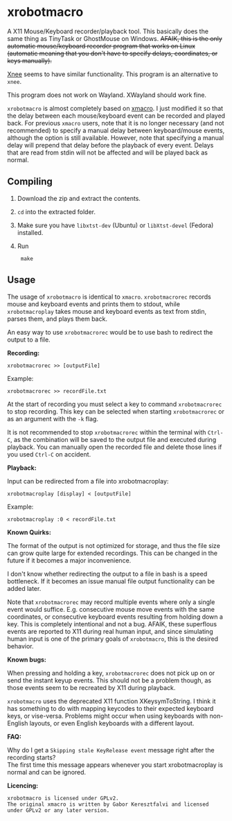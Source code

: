 # xrobotmacro
A X11 Mouse/Keyboard recorder/playback tool. This basically does the same thing as TinyTask or GhostMouse on Windows. ~~AFAIK, this is the only automatic mouse/keyboard recorder program that works on Linux (automatic meaning that you don't have to specify delays, coordinates, or keys manually).~~ 

[Xnee](https://directory.fsf.org/wiki/Xnee) seems to have similar functionality. This program is an alternative to `xnee`.

This program does not work on Wayland. XWayland should work fine.

`xrobotmacro` is almost completely based on [xmacro](http://xmacro.sourceforge.net/). I just modified it so that the delay between each mouse/keyboard event can be recorded and played back. For previous `xmacro` users, note that it is no longer necessary (and not recommended) to specify a manual delay between keyboard/mouse events, although the option is still available. However, note that specifying a manual delay will prepend that delay before the playback of every event. Delays that are read from stdin will not be affected and will be played back as normal.

Compiling
---------
1. Download the zip and extract the contents.  

2. `cd` into the extracted folder.  
3. Make sure you have `libxtst-dev` (Ubuntu) or `libXtst-devel` (Fedora) installed.
4. Run  
		
		make
		

Usage
-----
The usage of `xrobotmacro` is identical to `xmacro`. `xrobotmacrorec` records mouse and keyboard events and prints them to stdout, while `xrobotmacroplay` takes mouse and keyboard events as text from stdin, parses them, and plays them back.

An easy way to use `xrobotmacrorec` would be to use bash to redirect the output to a file.

__Recording:__

	xrobotmacrorec >> [outputFile]
	
Example:
	
	xrobotmacrorec >> recordFile.txt
	
At the start of recording you must select a key to command `xrobotmacrorec` to stop recording. This key can be selected when starting `xrobotmacrorec` or as an argument with the `-k` flag.

It is not recommended to stop `xrobotmacrorec` within the terminal with `Ctrl-C`, as the combination will be saved to the output file and executed during playback. You can manually open the recorded file and delete those lines if you used `Ctrl-C` on accident.

__Playback:__

Input can be redirected from a file into xrobotmacroplay:

	xrobotmacroplay [display] < [outputFile]
	
Example:

	xrobotmacroplay :0 < recordFile.txt

__Known Quirks:__

The format of the output is not optimized for storage, and thus the file size can grow quite large for extended recordings. This can be changed in the future if it becomes a major inconvenience.

I don't know whether redirecting the output to a file in bash is a speed bottleneck. If it becomes an issue manual file output functionality can be added later.

Note that `xrobotmacrorec` may record multiple events where only a single event would suffice. E.g. consecutive mouse move events with the same coordinates, or consecutive keyboard events resulting from holding down a key. This is completely intentional and not a bug. AFAIK, these superflous events are reported to X11 during real human input, and since simulating human input is one of the primary goals of `xrobotmacro`, this is the desired behavior.

__Known bugs:__

When pressing and holding a key, `xrobotmacrorec` does not pick up on or send the instant keyup events. This should not be a problem though, as those events seem to be recreated by X11 during playback. 

`xrobotmacro` uses the deprecated X11 function XKeysymToString. I think it has something to do with mapping keycodes to their expected keyboard keys, or vise-versa. Problems might occur when using keyboards with non-English layouts, or even English keyboards with a different layout.

__FAQ:__

Why do I get a `Skipping stale KeyRelease event` message right after the recording starts?  
The first time this message appears whenever you start xrobotmacroplay is normal and can be ignored.


__Licencing:__

	xrobotmacro is licensed under GPLv2.
	The original xmacro is written by Gabor Keresztfalvi and licensed under GPLv2 or any later version. 

